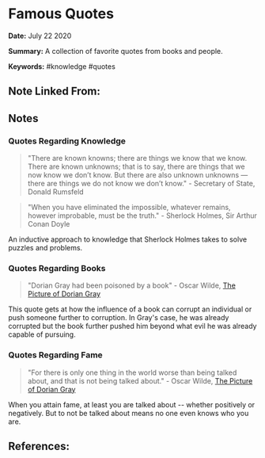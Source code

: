 # Famous Quotes

**Date:** July 22 2020

**Summary:** A collection of favorite quotes from books and people.

**Keywords:** #knowledge #quotes

## Note Linked From:

## Notes

### Quotes Regarding Knowledge

> "There are known knowns; there are things we know that we know. There are known unknowns; that is to say, there are things that we now know we don’t know. But there are also unknown unknowns — there are things we do not know we don’t know." - Secretary of State, Donald Rumsfeld

> "When you have eliminated the impossible, whatever remains, however improbable, must be the truth." - Sherlock Holmes, Sir Arthur Conan Doyle

An inductive approach to knowledge that Sherlock Holmes takes to solve puzzles and problems.

### Quotes Regarding Books

> "Dorian Gray had been poisoned by a book" - Oscar Wilde, [The Picture of Dorian Gray](04202022021854-picture-dorian-gray.md)

This quote gets at how the influence of a book can corrupt an individual or push someone further to corruption.
In Gray's case, he was already corrupted but the book further pushed him beyond what evil he was already capable of pursuing.

### Quotes Regarding Fame

> "For there is only one thing in the world worse than being talked about, and that is not being talked about." - Oscar Wilde, [The Picture of Dorian Gray](04202022021854-picture-dorian-gray.md)

When you attain fame, at least you are talked about -- whether positively or negatively.
But to not be talked about means no one even knows who you are.

## References:
